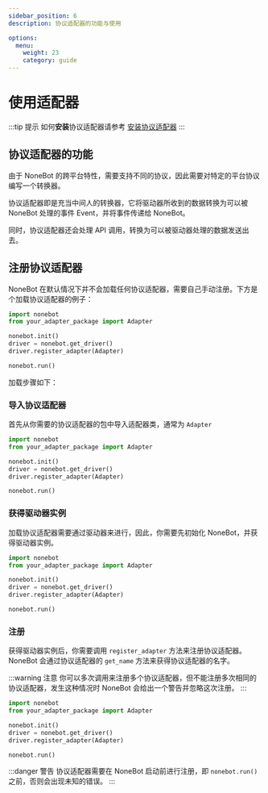 ```yaml
---
sidebar_position: 6
description: 协议适配器的功能与使用

options:
  menu:
    weight: 23
    category: guide
---
```


# 使用适配器

:::tip 提示
如何**安装**协议适配器请参考 [安装协议适配器](../start/install-adapter.md)
:::

## 协议适配器的功能

由于 NoneBot 的跨平台特性，需要支持不同的协议，因此需要对特定的平台协议编写一个转换器。

协议适配器即是充当中间人的转换器，它将驱动器所收到的数据转换为可以被 NoneBot 处理的事件 Event，并将事件传递给 NoneBot。

同时，协议适配器还会处理 API 调用，转换为可以被驱动器处理的数据发送出去。

## 注册协议适配器

NoneBot 在默认情况下并不会加载任何协议适配器，需要自己手动注册。下方是个加载协议适配器的例子：

```python title=bot.py
import nonebot
from your_adapter_package import Adapter

nonebot.init()
driver = nonebot.get_driver()
driver.register_adapter(Adapter)

nonebot.run()
```

加载步骤如下：

### 导入协议适配器

首先从你需要的协议适配器的包中导入适配器类，通常为 `Adapter`

```python title=bot.py {2}
import nonebot
from your_adapter_package import Adapter

nonebot.init()
driver = nonebot.get_driver()
driver.register_adapter(Adapter)

nonebot.run()
```

### 获得驱动器实例

加载协议适配器需要通过驱动器来进行，因此，你需要先初始化 NoneBot，并获得驱动器实例。

```python title=bot.py {4,5}
import nonebot
from your_adapter_package import Adapter

nonebot.init()
driver = nonebot.get_driver()
driver.register_adapter(Adapter)

nonebot.run()
```

### 注册

获得驱动器实例后，你需要调用 `register_adapter` 方法来注册协议适配器。NoneBot 会通过协议适配器的 `get_name` 方法来获得协议适配器的名字。

:::warning 注意
你可以多次调用来注册多个协议适配器，但不能注册多次相同的协议适配器，发生这种情况时 NoneBot 会给出一个警告并忽略这次注册。
:::

```python title=bot.py {6}
import nonebot
from your_adapter_package import Adapter

nonebot.init()
driver = nonebot.get_driver()
driver.register_adapter(Adapter)

nonebot.run()
```

:::danger 警告
协议适配器需要在 NoneBot 启动前进行注册，即 `nonebot.run()` 之前，否则会出现未知的错误。
:::
